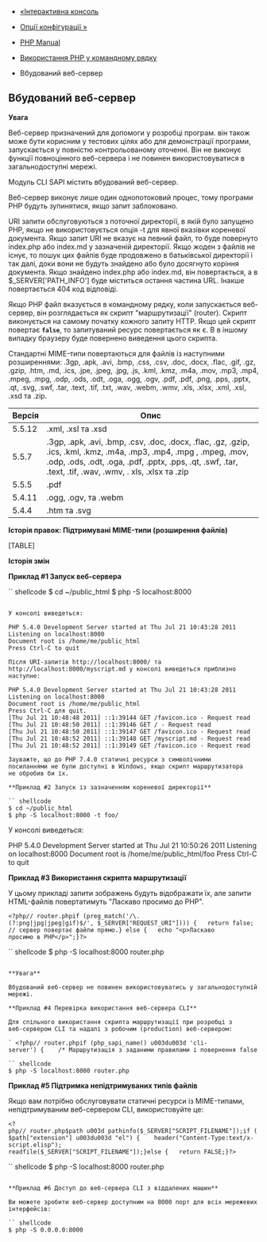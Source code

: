 - [«Інтерактивна консоль](features.commandline.interactive.md)
- [Опції конфігурації »](features.commandline.ini.md)

- [PHP Manual](index.md)
- [Використання PHP у командному рядку](features.commandline.md)
- Вбудований веб-сервер

## Вбудований веб-сервер

**Увага**

Веб-сервер призначений для допомоги у розробці програм. він також
може бути корисним у тестових цілях або для демонстрації програми,
запускається у повністю контрольованому оточенні. Він не виконує
функції повноцінного веб-сервера і не повинен використовуватися в
загальнодоступні мережі.

Модуль CLI SAPI містить вбудований веб-сервер.

Веб-сервер виконує лише один однопотоковий процес, тому
програми PHP будуть зупинятися, якщо запит заблоковано.

URI запити обслуговуються з поточної директорії, в якій було запущено
PHP, якщо не використовується опція -t для явної вказівки кореневої
документа. Якщо запит URI не вказує на певний файл, то буде
повернуто index.php або index.md у зазначеній директорії. Якщо жоден
з файлів не існує, то пошук цих файлів буде продовжено в
батьківської директорії і так далі, доки вони не будуть
знайдено або було досягнуто коріння документа. Якщо знайдено index.php або
index.md, він повертається, а в $\_SERVER['PATH_INFO'] буде
міститься остання частина URL. Інакше повертається 404 код
відповіді.

Якщо PHP файл вказується в командному рядку, коли запускається
веб-сервер, він розглядається як скрипт "маршрутизації" (router).
Скрипт виконується на самому початку кожного запиту HTTP. Якщо цей скрипт
повертає **`false`**, то запитуваний ресурс повертається як є. В
в іншому випадку браузеру буде повернено виведення цього скрипта.

Стандартні MIME-типи повертаються для файлів із наступними
розширеннями: .3gp, .apk, .avi, .bmp, .css, .csv, .doc, .docx, .flac,
.gif, .gz, .gzip, .htm, .md, .ics, .jpe, .jpeg, .jpg, .js, .kml, .kmz,
.m4a, .mov, .mp3, .mp4, .mpeg, .mpg, .odp, .ods, .odt, .oga, .ogg, .ogv,
.pdf, .pdf, .png, .pps, .pptx, .qt, .svg, .swf, .tar, .text, .tif, .txt,
.wav, .webm, .wmv, .xls, .xlsx, .xml, .xsl, .xsd та .zip.

| Версія | Опис                                                                                                                                                                                                                            |
| ------ | ------------------------------------------------------------------------------------------------------------------------------------------------------------------------------------------------------------------------------- |
| 5.5.12 | .xml, .xsl та .xsd                                                                                                                                                                                                              |
| 5.5.7  | .3gp, .apk, .avi, .bmp, .csv, .doc, .docx, .flac, .gz, .gzip, .ics, .kml, .kmz, .m4a, .mp3, .mp4, .mpg , .mpeg, .mov, .odp, .ods, .odt, .oga, .pdf, .pptx, .pps, .qt, .swf, .tar, .text, .tif, .wav, .wmv, . xls, .xlsx та .zip |
| 5.5.5  | .pdf                                                                                                                                                                                                                            |
| 5.4.11 | .ogg, .ogv, та .webm                                                                                                                                                                                                            |
| 5.4.4  | .htm та .svg                                                                                                                                                                                                                    |

**Історія правок: Підтримувані MIME-типи (розширення файлів)**

[TABLE]

**Історія змін**

**Приклад #1 Запуск веб-сервера**

`` shellcode
$ cd ~/public_html
$ php -S localhost:8000
````

У консолі виведеться:

PHP 5.4.0 Development Server started at Thu Jul 21 10:43:28 2011
Listening on localhost:8000
Document root is /home/me/public_html
Press Ctrl-C to quit

Після URI-запитів http://localhost:8000/ та
http://localhost:8000/myscript.md у консолі виведеться приблизно
наступне:

PHP 5.4.0 Development Server started at Thu Jul 21 10:43:28 2011
Listening on localhost:8000
Document root is /home/me/public_html
Press Ctrl-C для quit.
[Thu Jul 21 10:48:48 2011] ::1:39144 GET /favicon.ico - Request read
[Thu Jul 21 10:48:50 2011] ::1:39146 GET / - Request read
[Thu Jul 21 10:48:50 2011] ::1:39147 GET /favicon.ico - Request read
[Thu Jul 21 10:48:52 2011] ::1:39148 GET /myscript.md - Request read
[Thu Jul 21 10:48:52 2011] ::1:39149 GET /favicon.ico - Request read

Зауважте, що до PHP 7.4.0 статичні ресурси з символічними
посиланнями не були доступні в Windows, якщо скрипт маршрутизатора
не обробив би їх.

**Приклад #2 Запуск із зазначенням кореневої директорії**

`` shellcode
$ cd ~/public_html
$ php -S localhost:8000 -t foo/
````

У консолі виведеться:

PHP 5.4.0 Development Server started at Thu Jul 21 10:50:26 2011
Listening on localhost:8000
Document root is /home/me/public_html/foo
Press Ctrl-C to quit

**Приклад #3 Використання скрипта маршрутизації**

У цьому прикладі запити зображень будуть відображати їх, але запити
HTML-файлів повертатимуть "Ласкаво просимо до PHP".

` <?php// router.phpif (preg_match('/\.(?:png|jpg|jpeg|gif)$/', $_SERVER["REQUEST_URI"]))) {   return false; // сервер повертає файли прямо.} else {   echo "<p>Ласкаво просимо в PHP</p>";}?> `

`` shellcode
$ php -S localhost:8000 router.php
````

**Увага**

Вбудований веб-сервер не повинен використовуватись у загальнодоступній мережі.

**Приклад #4 Перевірка використання веб-сервера CLI**

Для спільного використання скрипта маршрутизації при розробці з
веб-сервером CLI та надалі з робочим (production) веб-сервером:

` <?php// router.phpif (php_sapi_name() u003du003d 'cli-server') {    /* Маршрутизація з заданими правилами і повернення false */}/*        

`` shellcode
$ php -S localhost:8000 router.php
````

**Приклад #5 Підтримка непідтримуваних типів файлів**

Якщо вам потрібно обслуговувати статичні ресурси із MIME-типами,
непідтримуваним веб-сервером CLI, використовуйте це:

` <?php// router.php$path u003d pathinfo($_SERVER["SCRIPT_FILENAME"]);if ($path["extension"] u003du003d "el") {    header("Content-Type:text/x- script.elisp"); readfile($_SERVER["SCRIPT_FILENAME"]);}else {   return FALSE;}?> `

`` shellcode
$ php -S localhost:8000 router.php
````

**Приклад #6 Доступ до веб-сервера CLI з віддалених машин**

Ви можете зробити веб-сервер доступним на 8000 порт для всіх мережевих
інтерфейсів:

`` shellcode
$ php -S 0.0.0.0:8000
````
